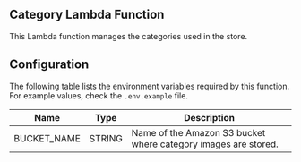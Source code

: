## Category Lambda Function
This Lambda function manages the categories used in the store.

## Configuration
The following table lists the environment variables required by this function. For example values, check the `.env.example` file.

| Name        | Type   | Description                                                                 |
|-------------|--------|-----------------------------------------------------------------------------|
| BUCKET_NAME | STRING | Name of the Amazon S3 bucket where category images are stored.              |
